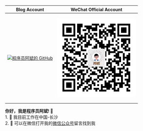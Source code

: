 |Blog Account|WeChat Official Account|
|----------------------------------------------------------------------|----------------------------------------------------------------------|
| [![程序员阿斌的 GitHub](https://github-readme-stats.vercel.app/api?username=binzhang99&show_icons=true&title_color=fff&icon_color=79ff97&text_color=9f9f9f&bg_color=151515)](https://github.com/binzhang99) | <p align="center"><img src="./public_qr.jpg" width="258px" height="258px" /></p> |

__你好，我是程序员阿斌!  👋__ <br/>1. 🔭 我目前工作在中国-长沙<br/>2. 💬 可以在微信打开我的[微信公众号](https://mp.weixin.qq.com/s/uGjLPQR5x_YeKNzquIY4kA)留言找到我
